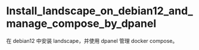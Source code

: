# Install_landscape_on_debian12_and_manage_compose_by_dpanel
在 debian12 中安装 landscape，并使用 dpanel 管理 docker compose。
